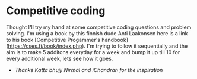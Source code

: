 # Competitive coding

Thought I'll try my hand at some competitive coding questions and problem solving. I'm using a book by this finnish dude Anti Laakonsen here is a link to his book [Competitive Progammer's handbook] (https://cses.fi/book/index.php). I'm trying to follow it sequentially and the aim is to make 5 additons everyday for a week and bump it up till 10 for every additional week, lets see how it goes.

 * *Thanks Katta bhujji Nirmal and iChandran for the inspiration*
